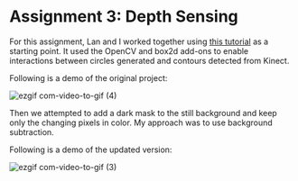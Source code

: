 # Assignment 3: Depth Sensing

For this assignment, Lan and I worked together using [this tutorial](https://www.youtube.com/watch?v=d3URBJLciEw) as a starting point. It used the OpenCV and box2d add-ons to enable interactions between circles generated and contours detected from Kinect.

Following is a demo of the original project:

![ezgif com-video-to-gif (4)](https://github.com/LilYuuu/seeing-machines/assets/44248733/42448af9-8341-42fd-824a-602f6b5178d8)

Then we attempted to add a dark mask to the still background and keep only the changing pixels in color. My approach was to use background subtraction.

Following is a demo of the updated version:

![ezgif com-video-to-gif (3)](https://github.com/LilYuuu/seeing-machines/assets/44248733/c6eedb44-52c6-458b-b277-a4ff023496c3)
